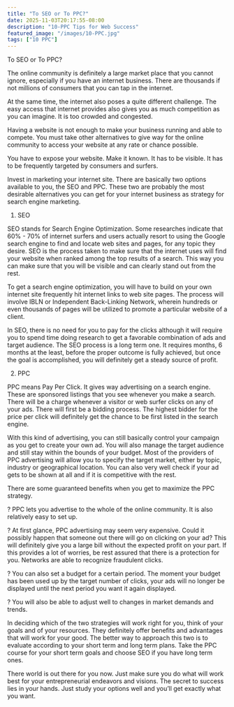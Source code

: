 ```yaml
---
title: "To SEO or To PPC?"
date: 2025-11-03T20:17:55-08:00
description: "10-PPC Tips for Web Success"
featured_image: "/images/10-PPC.jpg"
tags: ["10 PPC"]
---
```


To SEO or To PPC?


The online community is definitely a large market place that you cannot ignore, especially if you have an internet business. There are thousands if not millions of consumers that you can tap in the internet. 

At the same time, the internet also poses a quite different challenge. The easy access that internet provides also gives you as much competition as you can imagine. It is too crowded and congested.

Having a website is not enough to make your business running and able to compete. You must take other alternatives to give way for the online community to access your website at any rate or chance possible.

You have to expose your website. Make it known. It has to be visible. It has to be frequently targeted by consumers and surfers. 

Invest in marketing your internet site.  There are basically two options available to you, the SEO and PPC. These two are probably the most desirable alternatives you can get for your internet business as strategy for search engine marketing.

1. SEO

SEO stands for Search Engine Optimization. Some researches indicate that 60% - 70% of internet surfers and users actually resort to using the Google search engine to find and locate web sites and pages, for any topic they desire. SEO is the process taken to make sure that the internet uses will find your website when ranked among the top results of a search. This way you can make sure that you will be visible and can clearly stand out from the rest. 

To get a search engine optimization, you will have to build on your own internet site frequently hit internet links to web site pages. The process will involve IBLN or Independent Back-Linking Network, wherein hundreds or even thousands of pages will be utilized to promote a particular website of a client. 

In SEO, there is no need for you to pay for the clicks although it will require you to spend time doing research to get a favorable combination of ads and target audience. The SEO process is a long term one. It requires months, 6 months at the least, before the proper outcome is fully achieved, but once the goal is accomplished, you will definitely get a steady source of profit.

2. PPC

PPC means Pay Per Click. It gives way advertising on a search engine. These are sponsored listings that you see whenever you make a search. There will be a charge whenever a visitor or web surfer clicks on any of your ads. There will first be a bidding process. The highest bidder for the price per click will definitely get the chance to be first listed in the search engine. 

With this kind of advertising, you can still basically control your campaign as you get to create your own ad. You will also manage the target audience and still stay within the bounds of your budget. Most of the providers of PPC advertising will allow you to specify the target market, either by topic, industry or geographical location. You can also very well check if your ad gets to be shown at all and if it is competitive with the rest. 

There are some guaranteed benefits when you get to maximize the PPC strategy.

?	PPC lets you advertise to the whole of the online community. It is also relatively easy to set up. 

?	At first glance, PPC advertising may seem very expensive. Could it possibly happen that someone out there will go on clicking on your ad? This will definitely give you a large bill without the expected profit on your part. If this provides a lot of worries, be rest assured that there is a protection for you. Networks are able to recognize fraudulent clicks. 

?	You can also set a budget for a certain period. The moment your budget has been used up by the target number of clicks, your ads will no longer be displayed until the next period you want it again displayed.

?	You will also be able to adjust well to changes in market demands and trends.

In deciding which of the two strategies will work right for you, think of your goals and of your resources. They definitely offer benefits and advantages that will work for your good. The better way to approach this two is to evaluate according to your short term and long term plans. Take the PPC course for your short term goals and choose SEO if you have long term ones. 

There world is out there for you now. Just make sure you do what will work best for your entrepreneurial endeavors and visions. The secret to success lies in your hands. Just study your options well and you’ll get exactly what you want.


